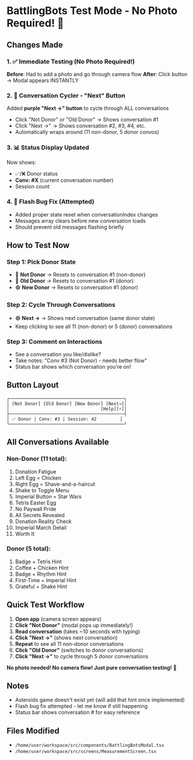 # BattlingBots Test Mode - No Photo Required! 🎯

## Changes Made

### 1. ✅ Immediate Testing (No Photo Required!)
**Before**: Had to add a photo and go through camera flow
**After**: Click button → Modal appears INSTANTLY

### 2. 🎯 Conversation Cycler - "Next" Button
Added **purple "Next →" button** to cycle through ALL conversations
- Click "Not Donor" or "Old Donor" → Shows conversation #1
- Click "Next →" → Shows conversation #2, #3, #4, etc.
- Automatically wraps around (11 non-donor, 5 donor convos)

### 3. 📊 Status Display Updated
Now shows:
- ✅/❌ Donor status
- **Conv: #X** (current conversation number)
- Session count

### 4. 🐛 Flash Bug Fix (Attempted)
- Added proper state reset when conversationIndex changes
- Messages array clears before new conversation loads
- Should prevent old messages flashing briefly

## How to Test Now

### Step 1: Pick Donor State
- 🔴 **Not Donor** → Resets to conversation #1 (non-donor)
- 🔵 **Old Donor** → Resets to conversation #1 (donor)  
- 🟢 **New Donor** → Resets to conversation #1 (donor)

### Step 2: Cycle Through Conversations
- 🟣 **Next →** → Shows next conversation (same donor state)
- Keep clicking to see all 11 (non-donor) or 5 (donor) conversations

### Step 3: Comment on Interactions
- See a conversation you like/dislike?
- Take notes: "Conv #3 (Not Donor) - needs better flow"
- Status bar shows which conversation you're on!

## Button Layout

```
┌────────────────────────────────────────────┐
│ [Not Donor] [Old Donor] [New Donor] [Next→]│
│                                   [Help][⚡]│
├────────────────────────────────────────────┤
│ ✅ Donor | Conv: #3 | Session: 42         │
└────────────────────────────────────────────┘
```

## All Conversations Available

### Non-Donor (11 total):
1. Donation Fatigue
2. Left Egg = Chicken
3. Right Egg = Shave-and-a-haircut
4. Shake to Toggle Menu
5. Imperial Button = Star Wars
6. Tetris Easter Egg
7. No Paywall Pride
8. All Secrets Revealed
9. Donation Reality Check
10. Imperial March Detail
11. Worth It

### Donor (5 total):
1. Badge + Tetris Hint
2. Coffee + Chicken Hint
3. Badge + Rhythm Hint
4. First-Time + Imperial Hint
5. Grateful + Shake Hint

## Quick Test Workflow

1. **Open app** (camera screen appears)
2. **Click "Not Donor"** (modal pops up immediately!)
3. **Read conversation** (takes ~10 seconds with typing)
4. **Click "Next →"** (shows next conversation)
5. **Repeat** to see all 11 non-donor conversations
6. **Click "Old Donor"** (switches to donor conversations)
7. **Click "Next →"** to cycle through 5 donor conversations

**No photo needed! No camera flow! Just pure conversation testing!** 🎉

## Notes
- Asteroids game doesn't exist yet (will add that hint once implemented)
- Flash bug fix attempted - let me know if still happening
- Status bar shows conversation # for easy reference

## Files Modified
- `/home/user/workspace/src/components/BattlingBotsModal.tsx`
- `/home/user/workspace/src/screens/MeasurementScreen.tsx`

